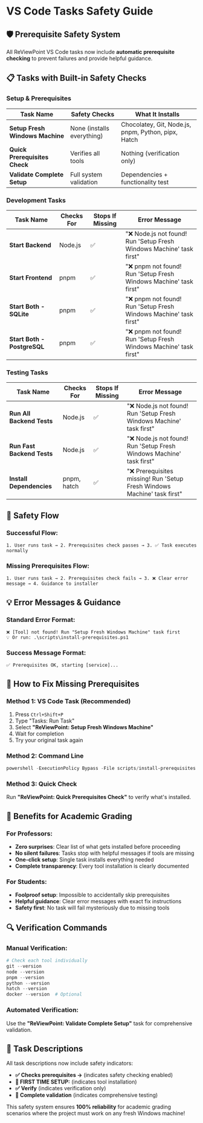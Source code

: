 # VS Code Tasks Safety Guide

## 🛡️ Prerequisite Safety System

All ReViewPoint VS Code tasks now include **automatic prerequisite checking** to prevent failures and provide helpful guidance.

## 📋 Tasks with Built-in Safety Checks

### **Setup & Prerequisites**

| Task Name                       | Safety Checks              | What It Installs                                    |
| ------------------------------- | -------------------------- | --------------------------------------------------- |
| **Setup Fresh Windows Machine** | None (installs everything) | Chocolatey, Git, Node.js, pnpm, Python, pipx, Hatch |
| **Quick Prerequisites Check**   | Verifies all tools         | Nothing (verification only)                         |
| **Validate Complete Setup**     | Full system validation     | Dependencies + functionality test                   |

### **Development Tasks**

| Task Name                   | Checks For | Stops If Missing | Error Message                                                        |
| --------------------------- | ---------- | ---------------- | -------------------------------------------------------------------- |
| **Start Backend**           | Node.js    | ✅               | "❌ Node.js not found! Run 'Setup Fresh Windows Machine' task first" |
| **Start Frontend**          | pnpm       | ✅               | "❌ pnpm not found! Run 'Setup Fresh Windows Machine' task first"    |
| **Start Both - SQLite**     | pnpm       | ✅               | "❌ pnpm not found! Run 'Setup Fresh Windows Machine' task first"    |
| **Start Both - PostgreSQL** | pnpm       | ✅               | "❌ pnpm not found! Run 'Setup Fresh Windows Machine' task first"    |

### **Testing Tasks**

| Task Name                  | Checks For  | Stops If Missing | Error Message                                                            |
| -------------------------- | ----------- | ---------------- | ------------------------------------------------------------------------ |
| **Run All Backend Tests**  | Node.js     | ✅               | "❌ Node.js not found! Run 'Setup Fresh Windows Machine' task first"     |
| **Run Fast Backend Tests** | Node.js     | ✅               | "❌ Node.js not found! Run 'Setup Fresh Windows Machine' task first"     |
| **Install Dependencies**   | pnpm, hatch | ✅               | "❌ Prerequisites missing! Run 'Setup Fresh Windows Machine' task first" |

## 🚦 Safety Flow

### **Successful Flow:**

```
1. User runs task → 2. Prerequisites check passes → 3. ✅ Task executes normally
```

### **Missing Prerequisites Flow:**

```
1. User runs task → 2. Prerequisites check fails → 3. ❌ Clear error message → 4. Guidance to installer
```

## 💡 Error Messages & Guidance

### **Standard Error Format:**

```
❌ [Tool] not found! Run "Setup Fresh Windows Machine" task first
💡 Or run: .\scripts\install-prerequisites.ps1
```

### **Success Message Format:**

```
✅ Prerequisites OK, starting [service]...
```

## 🔧 How to Fix Missing Prerequisites

### **Method 1: VS Code Task (Recommended)**

1. Press `Ctrl+Shift+P`
2. Type "Tasks: Run Task"
3. Select **"ReViewPoint: Setup Fresh Windows Machine"**
4. Wait for completion
5. Try your original task again

### **Method 2: Command Line**

```powershell
powershell -ExecutionPolicy Bypass -File scripts/install-prerequisites.ps1
```

### **Method 3: Quick Check**

Run **"ReViewPoint: Quick Prerequisites Check"** to verify what's installed.

## 🎯 Benefits for Academic Grading

### **For Professors:**

- **Zero surprises**: Clear list of what gets installed before proceeding
- **No silent failures**: Tasks stop with helpful messages if tools are missing
- **One-click setup**: Single task installs everything needed
- **Complete transparency**: Every tool installation is clearly documented

### **For Students:**

- **Foolproof setup**: Impossible to accidentally skip prerequisites
- **Helpful guidance**: Clear error messages with exact fix instructions
- **Safety first**: No task will fail mysteriously due to missing tools

## 🔍 Verification Commands

### **Manual Verification:**

```powershell
# Check each tool individually
git --version
node --version
pnpm --version
python --version
hatch --version
docker --version  # Optional
```

### **Automated Verification:**

Use the **"ReViewPoint: Validate Complete Setup"** task for comprehensive validation.

## 📝 Task Descriptions

All task descriptions now include safety indicators:

- **✅ Checks prerequisites →** (indicates safety checking enabled)
- **🚀 FIRST TIME SETUP:** (indicates tool installation)
- **✅ Verify** (indicates verification only)
- **🧪 Complete validation** (indicates comprehensive testing)

This safety system ensures **100% reliability** for academic grading scenarios where the project must work on any fresh Windows machine!
